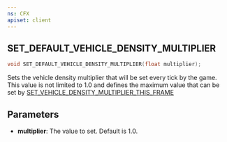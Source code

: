 ```yaml
---
ns: CFX
apiset: client
---
```

## SET_DEFAULT_VEHICLE_DENSITY_MULTIPLIER

```c
void SET_DEFAULT_VEHICLE_DENSITY_MULTIPLIER(float multiplier);
```

Sets the vehicle density multiplier that will be set every tick by the game. This value is not limited to 1.0 and defines the maximum value that can be set by [SET_VEHICLE_DENSITY_MULTIPLIER_THIS_FRAME](#_0x245A6883D966D537)

## Parameters
* **multiplier**: The value to set. Default is 1.0.